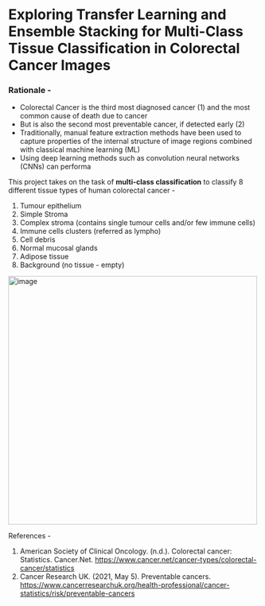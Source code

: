 # Exploring Transfer Learning and Ensemble Stacking for Multi-Class Tissue Classification in Colorectal Cancer Images

### Rationale - 
- Colorectal Cancer is the third most diagnosed cancer (1) and the most common cause of death due to cancer
- But is also the second most preventable cancer, if detected early (2)
- Traditionally, manual feature extraction methods have been used to capture properties of the internal structure of image regions combined with classical machine learning (ML)
- Using deep learning methods such as convolution neural networks (CNNs) can performa

  
This project takes on the task of **multi-class classification** to classify 8 different tissue types of human colorectal cancer - 
  1. Tumour epithelium
  2. Simple Stroma
  3. Complex stroma (contains single tumour cells and/or few immune cells)
  4. Immune cells clusters (referred as lympho)
  5. Cell debris
  6. Normal mucosal glands
  7. Adipose tissue
  8. Background (no tissue - empty)

<img width="500" alt="image" src="https://github.com/mekgurnani/ColorectalCancer_CNN_Classification/assets/70545953/a934ea01-0f6c-4081-b328-ea63b3798963">


References - 
1) American Society of Clinical Oncology. (n.d.). Colorectal cancer: Statistics. Cancer.Net. https://www.cancer.net/cancer-types/colorectal-cancer/statistics
2) Cancer Research UK. (2021, May 5). Preventable cancers. https://www.cancerresearchuk.org/health-professional/cancer-statistics/risk/preventable-cancers

